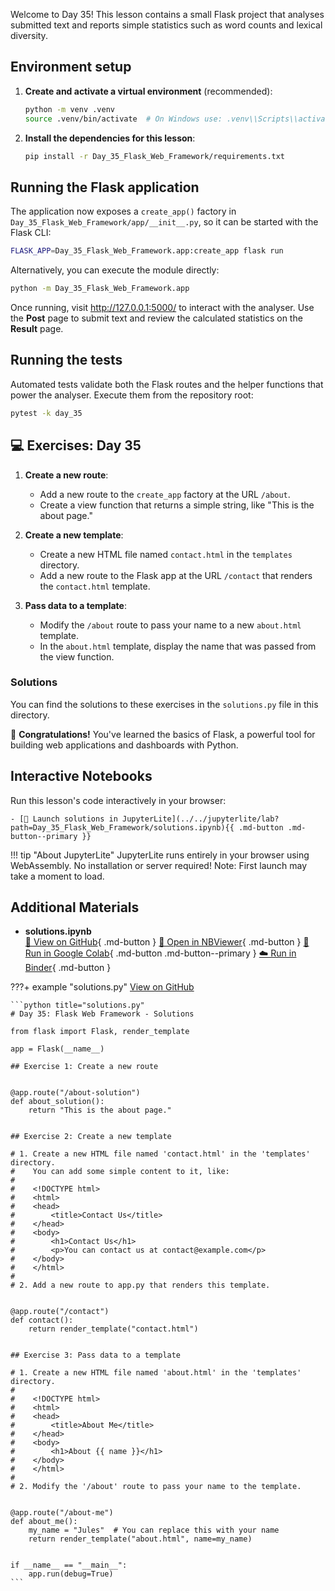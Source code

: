Welcome to Day 35! This lesson contains a small Flask project that analyses submitted text and reports simple statistics such as word counts and lexical diversity.

## Environment setup

1. **Create and activate a virtual environment** (recommended):
   ```bash
   python -m venv .venv
   source .venv/bin/activate  # On Windows use: .venv\\Scripts\\activate
   ```
1. **Install the dependencies for this lesson**:
   ```bash
   pip install -r Day_35_Flask_Web_Framework/requirements.txt
   ```

## Running the Flask application

The application now exposes a `create_app()` factory in `Day_35_Flask_Web_Framework/app/__init__.py`, so it can be started with the Flask CLI:

```bash
FLASK_APP=Day_35_Flask_Web_Framework.app:create_app flask run
```

Alternatively, you can execute the module directly:

```bash
python -m Day_35_Flask_Web_Framework.app
```

Once running, visit <http://127.0.0.1:5000/> to interact with the analyser. Use the **Post** page to submit text and review the calculated statistics on the **Result** page.

## Running the tests

Automated tests validate both the Flask routes and the helper functions that power the analyser. Execute them from the repository root:

```bash
pytest -k day_35
```

## 💻 Exercises: Day 35

1. **Create a new route**:

   - Add a new route to the `create_app` factory at the URL `/about`.
   - Create a view function that returns a simple string, like "This is the about page."

1. **Create a new template**:

   - Create a new HTML file named `contact.html` in the `templates` directory.
   - Add a new route to the Flask app at the URL `/contact` that renders the `contact.html` template.

1. **Pass data to a template**:

   - Modify the `/about` route to pass your name to a new `about.html` template.
   - In the `about.html` template, display the name that was passed from the view function.

### Solutions

You can find the solutions to these exercises in the `solutions.py` file in this directory.

🎉 **Congratulations!** You've learned the basics of Flask, a powerful tool for building web applications and dashboards with Python.



## Interactive Notebooks

Run this lesson's code interactively in your browser:

    - [🚀 Launch solutions in JupyterLite](../../jupyterlite/lab?path=Day_35_Flask_Web_Framework/solutions.ipynb){{ .md-button .md-button--primary }}

!!! tip "About JupyterLite"
    JupyterLite runs entirely in your browser using WebAssembly. No installation or server required! Note: First launch may take a moment to load.
## Additional Materials

- **solutions.ipynb**  
  [📁 View on GitHub](https://github.com/saint2706/Coding-For-MBA/blob/main/Day_35_Flask_Web_Framework/solutions.ipynb){ .md-button } 
  [📓 Open in NBViewer](https://nbviewer.org/github/saint2706/Coding-For-MBA/blob/main/Day_35_Flask_Web_Framework/solutions.ipynb){ .md-button } 
  [🚀 Run in Google Colab](https://colab.research.google.com/github/saint2706/Coding-For-MBA/blob/main/Day_35_Flask_Web_Framework/solutions.ipynb){ .md-button .md-button--primary } 
  [☁️ Run in Binder](https://mybinder.org/v2/gh/saint2706/Coding-For-MBA/main?filepath=Day_35_Flask_Web_Framework/solutions.ipynb){ .md-button }

???+ example "solutions.py"
    [View on GitHub](https://github.com/saint2706/Coding-For-MBA/blob/main/Day_35_Flask_Web_Framework/solutions.py)

    ```python title="solutions.py"
    # Day 35: Flask Web Framework - Solutions

    from flask import Flask, render_template

    app = Flask(__name__)

    ## Exercise 1: Create a new route


    @app.route("/about-solution")
    def about_solution():
        return "This is the about page."


    ## Exercise 2: Create a new template

    # 1. Create a new HTML file named 'contact.html' in the 'templates' directory.
    #    You can add some simple content to it, like:
    #
    #    <!DOCTYPE html>
    #    <html>
    #    <head>
    #        <title>Contact Us</title>
    #    </head>
    #    <body>
    #        <h1>Contact Us</h1>
    #        <p>You can contact us at contact@example.com</p>
    #    </body>
    #    </html>
    #
    # 2. Add a new route to app.py that renders this template.


    @app.route("/contact")
    def contact():
        return render_template("contact.html")


    ## Exercise 3: Pass data to a template

    # 1. Create a new HTML file named 'about.html' in the 'templates' directory.
    #
    #    <!DOCTYPE html>
    #    <html>
    #    <head>
    #        <title>About Me</title>
    #    </head>
    #    <body>
    #        <h1>About {{ name }}</h1>
    #    </body>
    #    </html>
    #
    # 2. Modify the '/about' route to pass your name to the template.


    @app.route("/about-me")
    def about_me():
        my_name = "Jules"  # You can replace this with your name
        return render_template("about.html", name=my_name)


    if __name__ == "__main__":
        app.run(debug=True)
    ```
